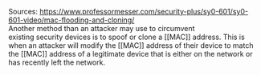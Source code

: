 Sources:
https://www.professormesser.com/security-plus/sy0-601/sy0-601-video/mac-flooding-and-cloning/
\
Another method than an attacker may use to circumvent existing security devices is to spoof or clone a [[MAC]] address. This is when an attacker will modify the [[MAC]] address of their device to match the [[MAC]] address of a legitimate device that is either on the network or has recently left the network.
